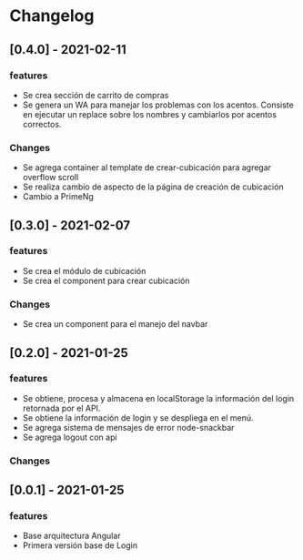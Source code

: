 # Changelog

## [0.4.0] - 2021-02-11

### features

- Se crea sección de carrito de compras
- Se genera un WA para manejar los problemas con los acentos. Consiste en ejecutar un replace sobre los nombres y cambiarlos por acentos correctos.

### Changes

- Se agrega container al template de crear-cubicación para agregar overflow scroll
- Se realiza cambio de aspecto de la página de creación de cubicación
- Cambio a PrimeNg

## [0.3.0] - 2021-02-07

### features

- Se crea el módulo de cubicación
- Se crea el component para crear cubicación

### Changes

- Se crea un component para el manejo del navbar

## [0.2.0] - 2021-01-25

### features

- Se obtiene, procesa y almacena en localStorage la información del login retornada por el API.
- Se obtiene la información de login y se despliega en el menú.
- Se agrega sistema de mensajes de error node-snackbar
- Se agrega logout con api

### Changes

## [0.0.1] - 2021-01-25

### features

- Base arquitectura Angular
- Primera versión base de Login

